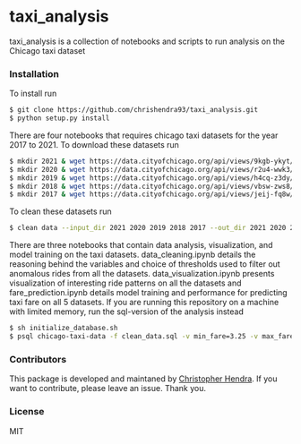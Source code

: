 # taxi_analysis

taxi_analysis is a collection of notebooks and scripts to run analysis on the Chicago taxi dataset

### Installation

To install run

```sh
$ git clone https://github.com/chrishendra93/taxi_analysis.git
$ python setup.py install
```

There are four notebooks that requires chicago taxi datasets for the year 2017 to 2021. To download these datasets run

```sh
$ mkdir 2021 & wget https://data.cityofchicago.org/api/views/9kgb-ykyt/rows.csv?accessType=DOWNLOAD -O 2021/chicago_taxi.csv
$ mkdir 2020 & wget https://data.cityofchicago.org/api/views/r2u4-wwk3/rows.csv?accessType=DOWNLOAD -O 2020/chicago_taxi.csv
$ mkdir 2019 & wget https://data.cityofchicago.org/api/views/h4cq-z3dy/rows.csv?accessType=DOWNLOAD -O 2019/chicago_taxi.csv
$ mkdir 2018 & wget https://data.cityofchicago.org/api/views/vbsw-zws8/rows.csv?accessType=DOWNLOAD -O 2018/chicago_taxi.csv
$ mkdir 2017 & wget https://data.cityofchicago.org/api/views/jeij-fq8w/rows.csv?accessType=DOWNLOAD -O 2017/chicago_taxi.csv
```

To clean these datasets run
```sh
$ clean data --input_dir 2021 2020 2019 2018 2017 --out_dir 2021 2020 2019 2018 2017
```

There are three notebooks that contain data analysis, visualization, and model training on the taxi datasets. data_cleaning.ipynb details the reasoning behind the variables and choice of thresholds used to filter out anomalous rides from all the datasets. data_visualization.ipynb presents visualization of interesting ride patterns on all the datasets and fare_prediction.ipynb details model training and performance for predicting taxi fare on all 5 datasets. If you are running this repository on a machine with limited memory, run the sql-version of the analysis instead

```sh
$ sh initialize_database.sh
$ psql chicago-taxi-data -f clean_data.sql -v min_fare=3.25 -v max_fare=100 -v min_trip_secs=60 -v max_trip_secs=60 -v max_mph=70
```

### Contributors

This package is developed and maintaned by [Christopher Hendra](https://github.com/chrishendra93). If you want to contribute, please leave an issue. Thank you.

### License
MIT
